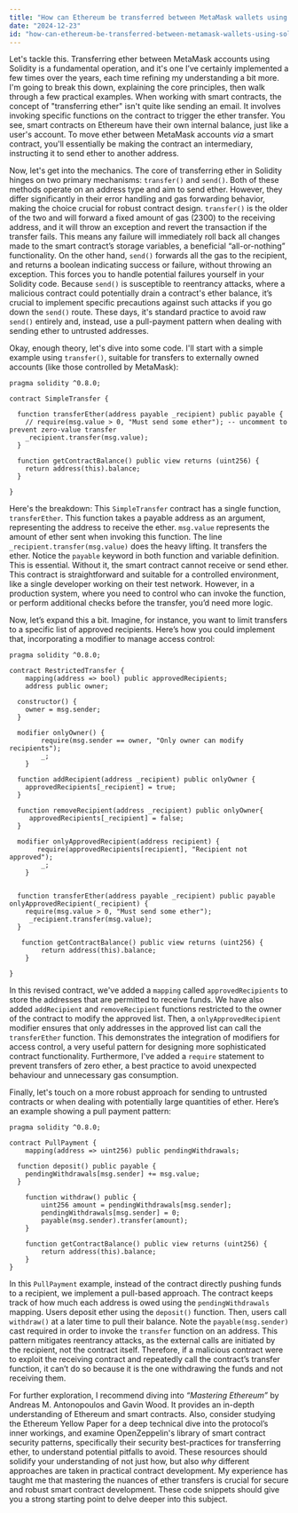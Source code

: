 ```yaml
---
title: "How can Ethereum be transferred between MetaMask wallets using Solidity?"
date: "2024-12-23"
id: "how-can-ethereum-be-transferred-between-metamask-wallets-using-solidity"
---
```


Let's tackle this. Transferring ether between MetaMask accounts using Solidity is a fundamental operation, and it's one I’ve certainly implemented a few times over the years, each time refining my understanding a bit more. I'm going to break this down, explaining the core principles, then walk through a few practical examples. When working with smart contracts, the concept of "transferring ether" isn't quite like sending an email. It involves invoking specific functions on the contract to trigger the ether transfer. You see, smart contracts on Ethereum have their own internal balance, just like a user's account. To move ether between MetaMask accounts *via* a smart contract, you'll essentially be making the contract an intermediary, instructing it to send ether to another address.

Now, let's get into the mechanics. The core of transferring ether in Solidity hinges on two primary mechanisms: `transfer()` and `send()`. Both of these methods operate on an address type and aim to send ether. However, they differ significantly in their error handling and gas forwarding behavior, making the choice crucial for robust contract design. `transfer()` is the older of the two and will forward a fixed amount of gas (2300) to the receiving address, and it will throw an exception and revert the transaction if the transfer fails. This means any failure will immediately roll back all changes made to the smart contract’s storage variables, a beneficial “all-or-nothing” functionality. On the other hand, `send()` forwards all the gas to the recipient, and returns a boolean indicating success or failure, without throwing an exception. This forces you to handle potential failures yourself in your Solidity code. Because `send()` is susceptible to reentrancy attacks, where a malicious contract could potentially drain a contract's ether balance, it’s crucial to implement specific precautions against such attacks if you go down the `send()` route. These days, it's standard practice to avoid raw `send()` entirely and, instead, use a pull-payment pattern when dealing with sending ether to untrusted addresses.

Okay, enough theory, let's dive into some code. I'll start with a simple example using `transfer()`, suitable for transfers to externally owned accounts (like those controlled by MetaMask):

```solidity
pragma solidity ^0.8.0;

contract SimpleTransfer {

  function transferEther(address payable _recipient) public payable {
    // require(msg.value > 0, "Must send some ether"); -- uncomment to prevent zero-value transfer
    _recipient.transfer(msg.value);
  }

  function getContractBalance() public view returns (uint256) {
    return address(this).balance;
  }

}
```

Here's the breakdown: This `SimpleTransfer` contract has a single function, `transferEther`. This function takes a payable address as an argument, representing the address to receive the ether. `msg.value` represents the amount of ether sent when invoking this function. The line `_recipient.transfer(msg.value)` does the heavy lifting. It transfers the ether. Notice the `payable` keyword in both function and variable definition. This is essential. Without it, the smart contract cannot receive or send ether. This contract is straightforward and suitable for a controlled environment, like a single developer working on their test network. However, in a production system, where you need to control who can invoke the function, or perform additional checks before the transfer, you’d need more logic.

Now, let’s expand this a bit. Imagine, for instance, you want to limit transfers to a specific list of approved recipients. Here’s how you could implement that, incorporating a modifier to manage access control:

```solidity
pragma solidity ^0.8.0;

contract RestrictedTransfer {
    mapping(address => bool) public approvedRecipients;
    address public owner;

  constructor() {
    owner = msg.sender;
  }

  modifier onlyOwner() {
        require(msg.sender == owner, "Only owner can modify recipients");
        _;
    }

  function addRecipient(address _recipient) public onlyOwner {
    approvedRecipients[_recipient] = true;
  }

  function removeRecipient(address _recipient) public onlyOwner{
     approvedRecipients[_recipient] = false;
  }

  modifier onlyApprovedRecipient(address recipient) {
       require(approvedRecipients[recipient], "Recipient not approved");
        _;
    }


  function transferEther(address payable _recipient) public payable onlyApprovedRecipient(_recipient) {
    require(msg.value > 0, "Must send some ether");
     _recipient.transfer(msg.value);
  }

   function getContractBalance() public view returns (uint256) {
        return address(this).balance;
    }

}
```

In this revised contract, we've added a `mapping` called `approvedRecipients` to store the addresses that are permitted to receive funds. We have also added `addRecipient` and `removeRecipient` functions restricted to the owner of the contract to modify the approved list. Then, a `onlyApprovedRecipient` modifier ensures that only addresses in the approved list can call the `transferEther` function. This demonstrates the integration of modifiers for access control, a very useful pattern for designing more sophisticated contract functionality. Furthermore, I've added a `require` statement to prevent transfers of zero ether, a best practice to avoid unexpected behaviour and unnecessary gas consumption.

Finally, let's touch on a more robust approach for sending to untrusted contracts or when dealing with potentially large quantities of ether. Here’s an example showing a pull payment pattern:

```solidity
pragma solidity ^0.8.0;

contract PullPayment {
    mapping(address => uint256) public pendingWithdrawals;

  function deposit() public payable {
    pendingWithdrawals[msg.sender] += msg.value;
  }

    function withdraw() public {
        uint256 amount = pendingWithdrawals[msg.sender];
        pendingWithdrawals[msg.sender] = 0;
        payable(msg.sender).transfer(amount);
    }

    function getContractBalance() public view returns (uint256) {
        return address(this).balance;
    }
}
```

In this `PullPayment` example, instead of the contract directly pushing funds to a recipient, we implement a pull-based approach. The contract keeps track of how much each address is owed using the `pendingWithdrawals` mapping. Users deposit ether using the `deposit()` function. Then, users call `withdraw()` at a later time to pull their balance. Note the `payable(msg.sender)` cast required in order to invoke the `transfer` function on an address. This pattern mitigates reentrancy attacks, as the external calls are initiated by the recipient, not the contract itself. Therefore, if a malicious contract were to exploit the receiving contract and repeatedly call the contract’s transfer function, it can’t do so because it is the one withdrawing the funds and not receiving them.

For further exploration, I recommend diving into *“Mastering Ethereum”* by Andreas M. Antonopoulos and Gavin Wood. It provides an in-depth understanding of Ethereum and smart contracts. Also, consider studying the Ethereum Yellow Paper for a deep technical dive into the protocol’s inner workings, and examine OpenZeppelin's library of smart contract security patterns, specifically their security best-practices for transferring ether, to understand potential pitfalls to avoid. These resources should solidify your understanding of not just how, but also *why* different approaches are taken in practical contract development. My experience has taught me that mastering the nuances of ether transfers is crucial for secure and robust smart contract development. These code snippets should give you a strong starting point to delve deeper into this subject.

